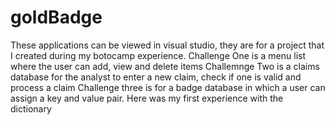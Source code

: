 # goldBadge
These applications can be viewed in visual studio, they are for a project that I created during my botocamp experience. Challenge One is a menu list where the user can add, view and delete items
Challemnge Two is a claims database for the analyst to enter a new claim, check if one is valid and process a claim
Challenge three is for a badge database in which a user can assign a key and value pair. Here was my first experience with the dictionary
